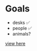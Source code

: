 
# Goals

- desks ✅
- people ✅
- animals?

<a href="https://lukec611.github.io/basic-map/">view here</a>